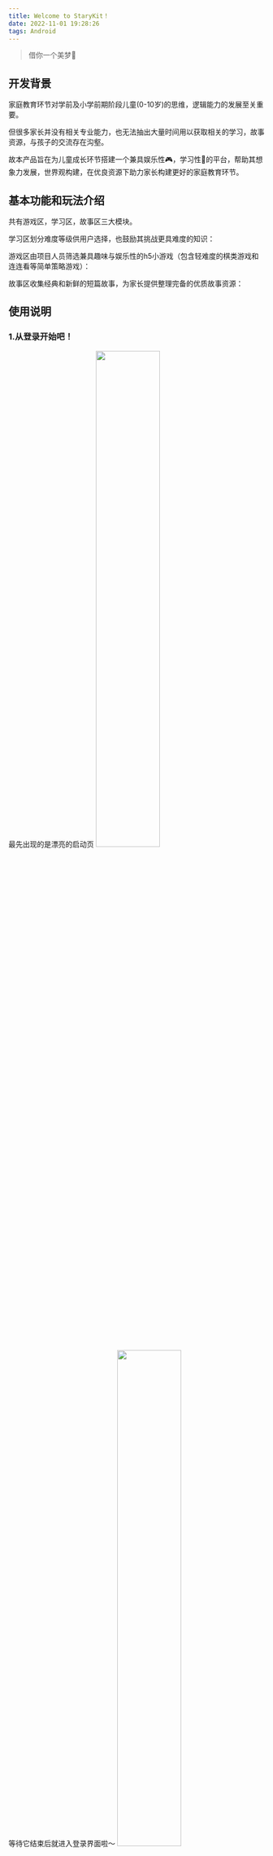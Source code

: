 ```yaml
---
title: Welcome to StaryKit！
date: 2022-11-01 19:28:26
tags: Android
---
```

> 借你一个美梦💫

## 开发背景
家庭教育环节对学前及小学前期阶段儿童(0-10岁)的思维，逻辑能力的发展至关重要。

但很多家长并没有相关专业能力，也无法抽出大量时间用以获取相关的学习，故事资源，与孩子的交流存在沟壑。

故本产品旨在为儿童成长环节搭建一个兼具娱乐性🎮，学习性📖的平台，帮助其想象力发展，世界观构建，在优良资源下助力家长构建更好的家庭教育环节。

## 基本功能和玩法介绍

共有游戏区，学习区，故事区三大模块。

学习区划分难度等级供用户选择，也鼓励其挑战更具难度的知识：

游戏区由项目人员筛选兼具趣味与娱乐性的h5小游戏（包含轻难度的棋类游戏和连连看等简单策略游戏）：

故事区收集经典和新鲜的短篇故事，为家长提供整理完备的优质故事资源：


## 使用说明

### 1.从登录开始吧！
最先出现的是漂亮的启动页
<img src="../images/splash.jpg" width="50%" height="50%">
<!-- ![splash](../images/splash.jpg) -->

等待它结束后就进入登录界面啦～
<img src="../images/login.jpg" width="50%" height="50%">
<!-- ![login](../images/login.jpg) -->

如果是第一次登录要选中立即注册先注册自己的账号哦

如果有注册账号就输入相应的手机号和密码即可
<img src="../images/register.jpg" width="50%" height="50%">
<!-- ![register](..//images/register.jpg) -->

输入自己的手机号和密码，密码长度限制要大于5位，并注意输入正确的手机号格式

注册或者登录成功后就自动跳转到首页快乐玩耍啦💖

### 2.首页
<img src="../images/home.jpg" width="50%" height="50%">
<!-- ![home](..//images/home.jpg) -->

#### 2.1 学习区

#### 2.2 游戏区

#### 2.3 故事区

### 3.我的
<img src="../images/me.jpg" width="50%" height="50%">
<!-- ![me](..//images/me.jpg) -->

#### 3.1 我的故事

#### 3.2 错题集

#### 3.3 我的游戏

## 获取

download release
https://github.com/AmiyaSX/StaryKitApp/releases/download/v1.0.1/app-release.apk